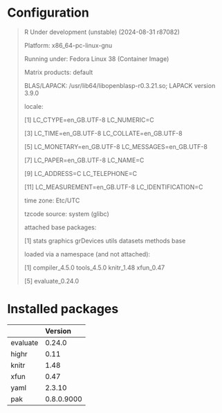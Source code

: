 # Configuration

>
>  R Under development (unstable) (2024-08-31 r87082)
>
>  Platform: x86_64-pc-linux-gnu
>
>  Running under: Fedora Linux 38 (Container Image)
>
>  
>
>  Matrix products: default
>
>  BLAS/LAPACK: /usr/lib64/libopenblasp-r0.3.21.so;  LAPACK version 3.9.0
>
>  
>
>  locale:
>
>   [1] LC_CTYPE=en_GB.UTF-8       LC_NUMERIC=C              
>
>   [3] LC_TIME=en_GB.UTF-8        LC_COLLATE=en_GB.UTF-8    
>
>   [5] LC_MONETARY=en_GB.UTF-8    LC_MESSAGES=en_GB.UTF-8   
>
>   [7] LC_PAPER=en_GB.UTF-8       LC_NAME=C                 
>
>   [9] LC_ADDRESS=C               LC_TELEPHONE=C            
>
>  [11] LC_MEASUREMENT=en_GB.UTF-8 LC_IDENTIFICATION=C       
>
>  
>
>  time zone: Etc/UTC
>
>  tzcode source: system (glibc)
>
>  
>
>  attached base packages:
>
>  [1] stats     graphics  grDevices utils     datasets  methods   base     
>
>  
>
>  loaded via a namespace (and not attached):
>
>  [1] compiler_4.5.0  tools_4.5.0     knitr_1.48      xfun_0.47      
>
>  [5] evaluate_0.24.0


# Installed packages



|         |Version    |
|:--------|:----------|
|evaluate |0.24.0     |
|highr    |0.11       |
|knitr    |1.48       |
|xfun     |0.47       |
|yaml     |2.3.10     |
|pak      |0.8.0.9000 |


